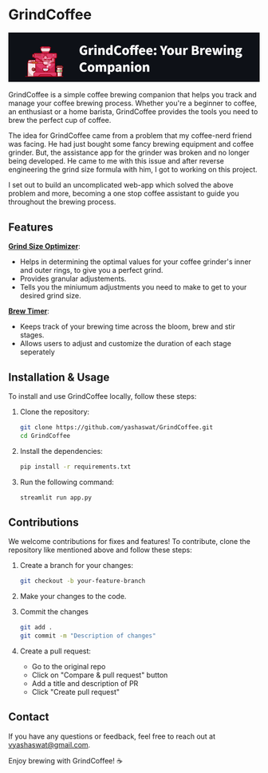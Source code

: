 # GrindCoffee

![alt text](Images/readme_banner.png)

GrindCoffee is a simple coffee brewing companion that helps you track and manage your coffee brewing process. Whether you're a beginner to coffee, an enthusiast or a home barista, GrindCoffee provides the tools you need to brew the perfect cup of coffee.

The idea for GrindCoffee came from a problem that my coffee-nerd friend was facing. He had just bought some fancy brewing equipment and coffee grinder. But, the assistance app for the grinder was broken and no longer being developed. He came to me with this issue and after reverse engineering the grind size formula with him, I got to working on this project. 

I set out to build an uncomplicated web-app which solved the above problem and more, becoming a one stop coffee assistant to guide you throughout the brewing process.  

## Features

**<ins>Grind Size Optimizer</ins>**: 
- Helps in determining the optimal values for your coffee grinder's inner and outer rings, to give you a perfect grind.
- Provides granular adjustements.
- Tells you the miniumum adjustments you need to make to get to your desired grind size.

**<ins>Brew Timer</ins>**: 
- Keeps track of your brewing time across the bloom, brew and stir stages.
- Allows users to adjust and customize the duration of each stage seperately

## Installation & Usage

To install and use GrindCoffee locally, follow these steps:

1. Clone the repository:
    ```bash
    git clone https://github.com/yashaswat/GrindCoffee.git
    cd GrindCoffee
    ```
2. Install the dependencies:
    ```bash
    pip install -r requirements.txt
    ```
3. Run the following command:
    ```bash
    streamlit run app.py
    ```

## Contributions

We welcome contributions for fixes and features! To contribute, clone the repository like mentioned above and follow these steps:

1. Create a branch for your changes:
    ```bash
    git checkout -b your-feature-branch
    ```
2. Make your changes to the code.

3. Commit the changes
    ```bash
    git add .
    git commit -m "Description of changes"
    ```
4. Create a pull request:
    - Go to the original repo
    - Click on "Compare & pull request" button
    - Add a title and description of PR
    - Click "Create pull request"

## Contact

If you have any questions or feedback, feel free to reach out at vyashaswat@gmail.com.

Enjoy brewing with GrindCoffee! ☕️